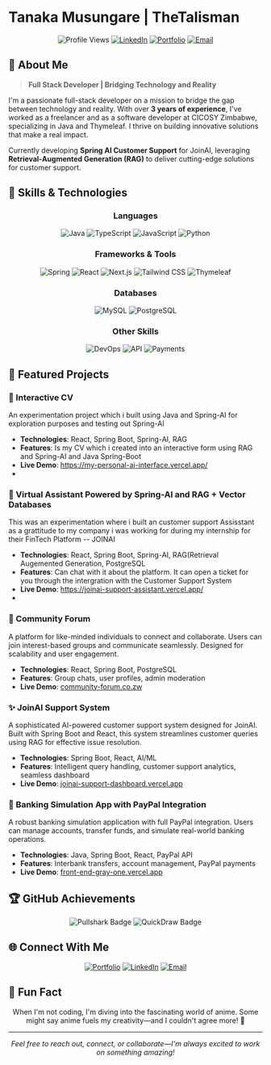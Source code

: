 # Tanaka Musungare | TheTalisman

<div align="center">

![Profile Views](https://komarev.com/ghpvc/?username=thetalisman&color=blueviolet)
[![LinkedIn](https://img.shields.io/badge/LinkedIn-Connect-blue?style=flat-square&logo=linkedin)](https://linkedin.com/in/tanaka-musungare-26668a295/)
[![Portfolio](https://img.shields.io/badge/Portfolio-Visit-success?style=flat-square&logo=internetexplorer)](https://tanakamusungare.co.zw)
[![Email](https://img.shields.io/badge/Email-Contact-red?style=flat-square&logo=gmail)](mailto:musungaretanaka@gmail.com)

</div>

## 👋 About Me

> **Full Stack Developer | Bridging Technology and Reality**

I'm a passionate full-stack developer on a mission to bridge the gap between technology and reality. With over **3 years of experience**, I've worked as a freelancer and as a software developer at CICOSY Zimbabwe, specializing in Java and Thymeleaf. I thrive on building innovative solutions that make a real impact.

Currently developing **Spring AI Customer Support** for JoinAI, leveraging **Retrieval-Augmented Generation (RAG)** to deliver cutting-edge solutions for customer support.

## 🚀 Skills & Technologies

<div align="center">

### Languages
![Java](https://img.shields.io/badge/Java-ED8B00?style=for-the-badge&logo=java&logoColor=white)
![TypeScript](https://img.shields.io/badge/TypeScript-3178C6?style=for-the-badge&logo=typescript&logoColor=white)
![JavaScript](https://img.shields.io/badge/JavaScript-F7DF1E?style=for-the-badge&logo=javascript&logoColor=black)
![Python](https://img.shields.io/badge/Python-3776AB?style=for-the-badge&logo=python&logoColor=white)

### Frameworks & Tools
![Spring](https://img.shields.io/badge/Spring-6DB33F?style=for-the-badge&logo=spring&logoColor=white)
![React](https://img.shields.io/badge/React-61DAFB?style=for-the-badge&logo=react&logoColor=black)
![Next.js](https://img.shields.io/badge/Next.js-000000?style=for-the-badge&logo=next.js&logoColor=white)
![Tailwind CSS](https://img.shields.io/badge/Tailwind_CSS-38B2AC?style=for-the-badge&logo=tailwind-css&logoColor=white)
![Thymeleaf](https://img.shields.io/badge/Thymeleaf-005F0F?style=for-the-badge&logo=thymeleaf&logoColor=white)

### Databases
![MySQL](https://img.shields.io/badge/MySQL-4479A1?style=for-the-badge&logo=mysql&logoColor=white)
![PostgreSQL](https://img.shields.io/badge/PostgreSQL-336791?style=for-the-badge&logo=postgresql&logoColor=white)

### Other Skills
![DevOps](https://img.shields.io/badge/DevOps-Learning-FF6C37?style=for-the-badge&logo=devops&logoColor=white)
![API](https://img.shields.io/badge/API_Integration-0096FF?style=for-the-badge&logo=api&logoColor=white)
![Payments](https://img.shields.io/badge/Payment_Gateways-00457C?style=for-the-badge&logo=paypal&logoColor=white)

</div>

## 🎯 Featured Projects



### 🚨 Interactive CV
An experimentation project which i built using Java and Spring-AI for exploration purposes and testing out Spring-AI

- **Technologies**: React, Spring Boot, Spring-AI, RAG
- **Features**: Is my CV which i created into an interactive form using RAG and Spring-AI and Java Spring-Boot
- **Live Demo**: https://my-personal-ai-interface.vercel.app/
- 

### 🚨 Virtual Assistant Powered by Spring-AI and RAG + Vector Databases
This was an experimentation where i built an customer support Assisstant as a grattitude to my company i was working for during my internship for their FinTech Platform -- JOINAI

- **Technologies**: React, Spring Boot, Spring-AI, RAG(Retrieval Augemented Generation, PostgreSQL
- **Features**: Can chat with it about the platform. It can open a ticket for you through the intergration with the Customer Support System
- **Live Demo**: https://joinai-support-assistant.vercel.app/
- 

### 🚨 Community Forum
A platform for like-minded individuals to connect and collaborate. Users can join interest-based groups and communicate seamlessly. Designed for scalability and user engagement.

- **Technologies**: React, Spring Boot, PostgreSQL
- **Features**: Group chats, user profiles, admin moderation
- **Live Demo**: [community-forum.co.zw](https://community-forum.co.zw)

### ✨ JoinAI Support System
A sophisticated AI-powered customer support system designed for JoinAI. Built with Spring Boot and React, this system streamlines customer queries using RAG for effective issue resolution.

- **Technologies**: Spring Boot, React, AI/ML
- **Features**: Intelligent query handling, customer support analytics, seamless dashboard
- **Live Demo**: [joinai-support-dashboard.vercel.app](https://joinai-support-dashboard.vercel.app)

### 🌊 Banking Simulation App with PayPal Integration
A robust banking simulation application with full PayPal integration. Users can manage accounts, transfer funds, and simulate real-world banking operations.

- **Technologies**: Java, Spring Boot, React, PayPal API
- **Features**: Interbank transfers, account management, PayPal payments
- **Live Demo**: [front-end-gray-one.vercel.app](https://front-end-gray-one.vercel.app)



## 🏆 GitHub Achievements

<div align="center">

![Pullshark Badge](https://img.shields.io/badge/Achievement-Pullshark_%C3%972-0078D7?style=for-the-badge&logo=github)
![QuickDraw Badge](https://img.shields.io/badge/Achievement-QuickDraw-0078D7?style=for-the-badge&logo=github)

</div>

## 🌐 Connect With Me

<div align="center">

[![Portfolio](https://img.shields.io/badge/Portfolio-tanakamusungare.co.zw-00979D?style=for-the-badge&logo=internetexplorer)](https://tanakamusungare.co.zw)
[![LinkedIn](https://img.shields.io/badge/LinkedIn-tanaka--musungare-0077B5?style=for-the-badge&logo=linkedin)](https://linkedin.com/in/tanaka-musungare-26668a295/)
[![Email](https://img.shields.io/badge/Email-musungaretanaka@gmail.com-D14836?style=for-the-badge&logo=gmail)](mailto:musungaretanaka@gmail.com)

</div>

## 🎨 Fun Fact

<div align="center">

When I'm not coding, I'm diving into the fascinating world of anime. Some might say anime fuels my creativity—and I couldn't agree more! 🌟

</div>

---

<div align="center">
  <i>Feel free to reach out, connect, or collaborate—I'm always excited to work on something amazing!</i>
</div>
